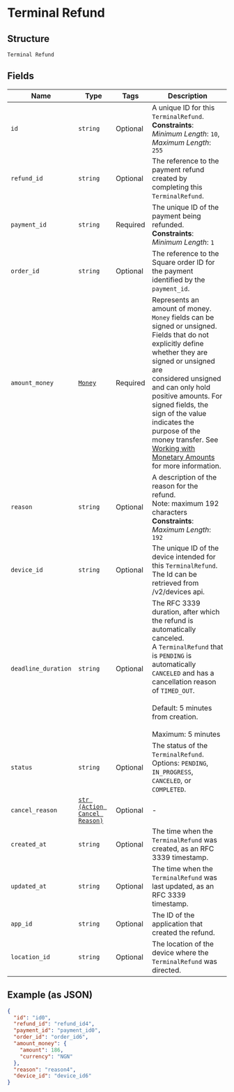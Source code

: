 
# Terminal Refund

## Structure

`Terminal Refund`

## Fields

| Name | Type | Tags | Description |
|  --- | --- | --- | --- |
| `id` | `string` | Optional | A unique ID for this `TerminalRefund`.<br>**Constraints**: *Minimum Length*: `10`, *Maximum Length*: `255` |
| `refund_id` | `string` | Optional | The reference to the payment refund created by completing this `TerminalRefund`. |
| `payment_id` | `string` | Required | The unique ID of the payment being refunded.<br>**Constraints**: *Minimum Length*: `1` |
| `order_id` | `string` | Optional | The reference to the Square order ID for the payment identified by the `payment_id`. |
| `amount_money` | [`Money`](/doc/models/money.md) | Required | Represents an amount of money. `Money` fields can be signed or unsigned.<br>Fields that do not explicitly define whether they are signed or unsigned are<br>considered unsigned and can only hold positive amounts. For signed fields, the<br>sign of the value indicates the purpose of the money transfer. See<br>[Working with Monetary Amounts](https://developer.squareup.com/docs/build-basics/working-with-monetary-amounts)<br>for more information. |
| `reason` | `string` | Optional | A description of the reason for the refund.<br>Note: maximum 192 characters<br>**Constraints**: *Maximum Length*: `192` |
| `device_id` | `string` | Optional | The unique ID of the device intended for this `TerminalRefund`.<br>The Id can be retrieved from /v2/devices api. |
| `deadline_duration` | `string` | Optional | The RFC 3339 duration, after which the refund is automatically canceled.<br>A `TerminalRefund` that is `PENDING` is automatically `CANCELED` and has a cancellation reason<br>of `TIMED_OUT`.<br><br>Default: 5 minutes from creation.<br><br>Maximum: 5 minutes |
| `status` | `string` | Optional | The status of the `TerminalRefund`.<br>Options: `PENDING`, `IN_PROGRESS`, `CANCELED`, or `COMPLETED`. |
| `cancel_reason` | [`str (Action Cancel Reason)`](/doc/models/action-cancel-reason.md) | Optional | - |
| `created_at` | `string` | Optional | The time when the `TerminalRefund` was created, as an RFC 3339 timestamp. |
| `updated_at` | `string` | Optional | The time when the `TerminalRefund` was last updated, as an RFC 3339 timestamp. |
| `app_id` | `string` | Optional | The ID of the application that created the refund. |
| `location_id` | `string` | Optional | The location of the device where the `TerminalRefund` was directed. |

## Example (as JSON)

```json
{
  "id": "id0",
  "refund_id": "refund_id4",
  "payment_id": "payment_id0",
  "order_id": "order_id6",
  "amount_money": {
    "amount": 186,
    "currency": "NGN"
  },
  "reason": "reason4",
  "device_id": "device_id6"
}
```


